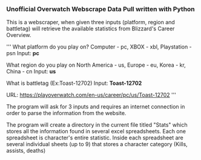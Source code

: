 ### **Unofficial Overwatch Webscrape Data Pull written with Python**

This is a webscraper, when given three inputs (platform, region and battletag) will retrieve the available statistics from Blizzard's Career Overview.

'''
What platform do you play on?
Computer - pc, XBOX - xbl, Playstation - psn
Input: **pc**

What region do you play on
North America - us, Europe - eu, Korea - kr, China - cn
Input: **us**

What is battletag (Ex:Toast-12702)
Input: **Toast-12702**

URL: https://playoverwatch.com/en-us/career/pc/us/Toast-12702
''' 

The program will ask for 3 inputs and requires an internet connection in order to parse the information from the website.

The program will create a directory in the current file titled "Stats" which stores all the information found in several excel spreadsheets. Each one spreadsheet is character's entire statistic. Inside each spreadsheet are several individual sheets (up to 9) that stores a character category (Kills, assists, deaths)
